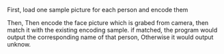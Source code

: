 First, load one sample picture for each person and encode them

Then, Then encode the face picture which is grabed from camera, then match it with the existing encoding sample. if matched, the program would output the corresponding name of that person, Otherwise it would output unknow.
